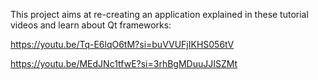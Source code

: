 This project aims at re-creating an application explained in these tutorial videos and learn about Qt frameworks: 

https://youtu.be/Tq-E6lqO6tM?si=buVVUFjIKHS056tV

https://youtu.be/MEdJNc1tfwE?si=3rhBgMDuuJJISZMt
